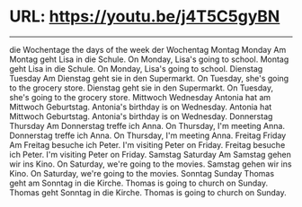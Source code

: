 # URL: https://youtu.be/j4T5C5gyBN

---

die Wochentage
the days of the week
der Wochentag
Montag
Monday
Am Montag geht Lisa in die Schule.
On Monday, Lisa's going to school.
Montag geht Lisa in die Schule.
On Monday, Lisa's going to school.
Dienstag
Tuesday
Am Dienstag geht sie in den Supermarkt.
On Tuesday, she's going to the grocery store.
Dienstag geht sie in den Supermarkt.
On Tuesday, she's going to the grocery store.
Mittwoch
Wednesday
Antonia hat am Mittwoch Geburtstag.
Antonia's birthday is on Wednesday.
Antonia hat Mittwoch Geburtstag.
Antonia's birthday is on Wednesday.
Donnerstag
Thursday
Am Donnerstag treffe ich Anna.
On Thursday, I'm meeting Anna.
Donnerstag treffe ich Anna.
On Thursday, I'm meeting Anna.
Freitag
Friday
Am Freitag besuche ich Peter.
I'm visiting Peter on Friday.
Freitag besuche ich Peter.
I'm visiting Peter on Friday.
Samstag
Saturday
Am Samstag gehen wir ins Kino.
On Saturday, we're going to the movies.
Samstag gehen wir ins Kino.
On Saturday, we're going to the movies.
Sonntag
Sunday
Thomas geht am Sonntag in die Kirche.
Thomas is going to church on Sunday.
Thomas geht Sonntag in die Kirche.
Thomas is going to church on Sunday.
